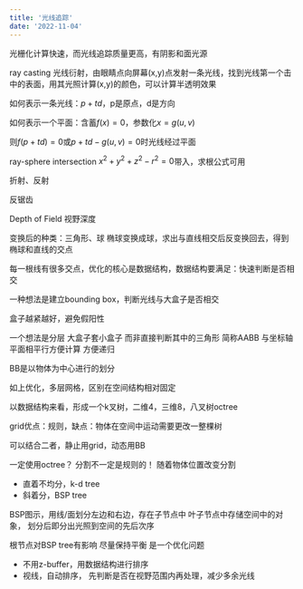 ```yaml
---
title: '光线追踪'
date: '2022-11-04'
---
```



光栅化计算快速，而光线追踪质量更高，有阴影和面光源

ray casting 光线衍射，由眼睛点向屏幕(x,y)点发射一条光线，找到光线第一个击中的表面，用其光照计算(x,y)的颜色，可以计算半透明效果

如何表示一条光线：$p+td$，p是原点，d是方向

如何表示一个平面：含蓄$f(x)=0$，参数化$x=g(u,v)$

则$f(p+td)=0$或$p+td-g(u,v)=0$时光线经过平面

ray-sphere intersection $x^2+y^2+z^2-r^2=0$带入，求根公式可用

折射、反射

反锯齿

Depth of Field 视野深度

变换后的种类：三角形、球
椭球变换成球，求出与直线相交后反变换回去，得到椭球和直线的交点

每一根线有很多交点，优化的核心是数据结构，数据结构要满足：快速判断是否相交

一种想法是建立bounding box，判断光线与大盒子是否相交

盒子越紧越好，避免假阳性

一个想法是分层
大盒子套小盒子
而非直接判断其中的三角形
简称AABB
与坐标轴平面相平行方便计算
方便递归

BB是以物体为中心进行的划分

如上优化，多层网格，区别在空间结构相对固定

以数据结构来看，形成一个k叉树，二维4，三维8，八叉树octree

grid优点：规则，缺点：物体在空间中运动需要更改一整棵树

可以结合二者，静止用grid，动态用BB

一定使用octree？
分割不一定是规则的！
随着物体位置改变分割

- 直着不均分，k-d tree
- 斜着分，BSP tree

BSP图示，用线/面划分左边和右边，存在子节点中
叶子节点中存储空间中的对象，
划分后即分出光照到空间的先后次序

根节点对BSP tree有影响
尽量保持平衡
是一个优化问题

- 不用z-buffer，用数据结构进行排序
- 视线，自动排序，
先判断是否在视野范围内再处理，减少多余光线